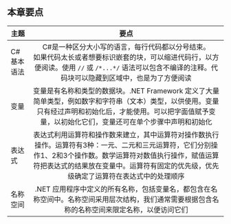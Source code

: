 ## 本章要点

| 主题 | 要点 |
|-|:-:|
| C#基本语法 | C#是一种区分大小写的语言，每行代码都以分号结束。<br>如果代码太长或者想要标识嵌套的块，可以缩进代码行，以方便阅读。使用 `//` 或 `/*...*/` 语法可以包含不编译的注释。代码块可以隐藏到区域中，也是为了方便阅读 |
| 变量 | 变量是有名称和类型的数据块。.NET Framework 定义了大量简单类型，例如数字和字符串（文本）类型，以供使用。变量只有经过声明和初始化后，才能使用。可以把字面值赋予变量，以初始化它们，变量还可在单个步骤中声明和初始化 |
| 表达式 | 表达式利用运算符和操作数来建立，其中运算符对操作数执行操作。运算符有3种：一元、二元和三元运算符，它们分别操作1、2和3个操作数。数学运算符对数值执行操作，赋值运算符把表达式的结果放在变量中。运算符有固定的优先级，优先级确定了运算符在表达式中的处理顺序 |
| 名称空间 | .NET 应用程序中定义的所有名称，包括变量名，都包含在名称空间中。名称空间采用层次结构，我们通常需要根据包含名称的名称空间来限定名称，以便访问它们 |